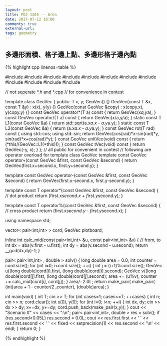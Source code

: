 ```yaml
---
layout: post
title: POJ 1265 -- Area
date: 2017-07-12 16:00
comments: true
external-url:
tags: geometry
---
```


## 多邊形面積、格子邊上點、多邊形格子邊內點


{% highlight cpp linenos=table %}

#include <iostream>
#include <iomanip>
#include <string>
#include <algorithm>
#include <functional>
#include <cstdio>
#include <cstdlib>
#include <cstring>
#include <cmath>
#include <complex>
#include <valarray>
#include <vector>

// not seperate *.h and *.cpp
// for convenience in contest

template<class T>
class GeoVec {
    public:
        T x, y;
        GeoVec() {}
        GeoVec(const T &x, const T &y) : x(x), y(y) {}
        GeoVec(const GeoVec &copy) : x(copy.x), y(copy.y) {}
        const GeoVec operator*(T a) const { return GeoVec(x*a,y*a); }
        const GeoVec operator/(T a) const { return GeoVec(x/a,y/a); }
        static const T L1(const GeoVec &a) {
            return std::sqrt(a.x*a.x - a.y*a.y);
        }
        static const T L2(const GeoVec &a) {
            return (a.x*a.x - a.y*a.y);
        }
        const GeoVec rot(T rad) const {
            using std::cos;
            using std::sin;
            return GeoVec(cos(rad)*x-sin(rad)*y, sin(rad)*x+cos(rad)*y);
        }
        const GeoVec unitVec(void) const { return (*this/(GeoVec<T>::L1(*this))); }
        const GeoVec tVec(void) const { return GeoVec(-y, x); }
};
// all public for convenient in contest
// following are operator overload for template class GeoVec
template<class T>
const GeoVec<T> operator+(const GeoVec<T> &first, const GeoVec<T> &second) {
    return GeoVec<T>(first.x+second.x, first.y+second.y);
}

template<class T>
const GeoVec<T> operator-(const GeoVec<T> &first, const GeoVec<T> &second) {
    return GeoVec<T>(first.x-second.x, first.y-second.y);
}

template<class T>
const T operator*(const GeoVec<T> &first, const GeoVec<T> &second) {
    // dot product
    return (first.x*second.x + first.y*second.y);
}

template<class T>
const T operator%(const GeoVec<T> &first, const GeoVec<T> &second) {
    // cross product
    return (first.x*second.y - first.y*second.x);
}

using namespace std;

vector< pair<int,int> > cord;
GeoVec<long double> plotboard;

inline int calc_mid(const pair<int,int> &u, const pair<int,int> &v) { // from, to
    int dx = abs(v.first - u.first);
    int dy = abs(v.second - u.second);
    return __gcd(dx,dy)-1;
}

pair< pair<int,int> , double > solv() {
    long double area = 0.0;
    int counter = cord.size();
    for (int i=0; i<cord.size(); ++i) {
        int j = (i+1)%cord.size();
        GeoVec<long double> u((long double)cord[i].first, (long double)cord[i].second);
        GeoVec<long double> v((long double)cord[j].first, (long double)cord[j].second);
        area += (u%v);
        counter += calc_mid(cord[i], cord[j]);
    }
    area/=2.0L;
    return make_pair( make_pair( (int)area + 1 - counter/2 ,counter), (double)area);
}

int main(void) {
    int T;
    cin >> T;
    for (int cases=1; cases<=T; ++cases) {
        int n;
        cin >> n;
        cord.clear();
        int x(0), y(0);
        for (int i=0; i<n; ++i) {
            int dx, dy;
            cin >> dx >> dy;
            x+=dx, y+=dy;
            cord.push_back(make_pair(x,y));
        }
        cout << "Scenario #" << cases << ":\n";
        pair< pair<int,int>, double > res = solv();
        if (res.second<0.05L) res.second = 0.0L;
        cout << res.first.first << ' ' << res.first.second << ' ' << fixed << setprecision(1) << res.second << '\n' << endl;
    }
    return 0;
}

{% endhighlight %}


